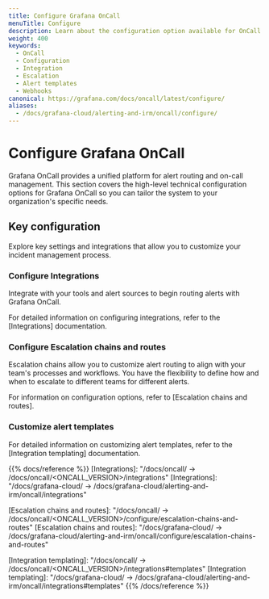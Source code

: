 ```yaml
---
title: Configure Grafana OnCall
menuTitle: Configure
description: Learn about the configuration option available for OnCall
weight: 400
keywords:
  - OnCall
  - Configuration
  - Integration
  - Escalation
  - Alert templates
  - Webhooks
canonical: https://grafana.com/docs/oncall/latest/configure/
aliases:
  - /docs/grafana-cloud/alerting-and-irm/oncall/configure/
---
```


# Configure Grafana OnCall

Grafana OnCall provides a unified platform for alert routing and on-call management. This section covers the high-level technical configuration options for
Grafana OnCall so you can tailor the system to your organization's specific needs.

## Key configuration

Explore key settings and integrations that allow you to customize your incident management process.

### Configure Integrations

Integrate with your tools and alert sources to begin routing alerts with Grafana OnCall.

For detailed information on configuring integrations, refer to the [Integrations] documentation.

### Configure Escalation chains and routes

Escalation chains allow you to customize alert routing to align with your team's processes and workflows.
You have the flexibility to define how and when to escalate to different teams for different alerts.

For information on configuration options, refer to [Escalation chains and routes].

### Customize alert templates

For detailed information on customizing alert templates, refer to the [Integration templating] documentation.

{{% docs/reference %}}
[Integrations]: "/docs/oncall/ -> /docs/oncall/<ONCALL_VERSION>/integrations"
[Integrations]: "/docs/grafana-cloud/ -> /docs/grafana-cloud/alerting-and-irm/oncall/integrations"

[Escalation chains and routes]: "/docs/oncall/ -> /docs/oncall/<ONCALL_VERSION>/configure/escalation-chains-and-routes"
[Escalation chains and routes]: "/docs/grafana-cloud/ -> /docs/grafana-cloud/alerting-and-irm/oncall/configure/escalation-chains-and-routes"

[Integration templating]: "/docs/oncall/ -> /docs/oncall/<ONCALL_VERSION>/integrations#templates"
[Integration templating]: "/docs/grafana-cloud/ -> /docs/grafana-cloud/alerting-and-irm/oncall/integrations#templates"
{{% /docs/reference %}}
